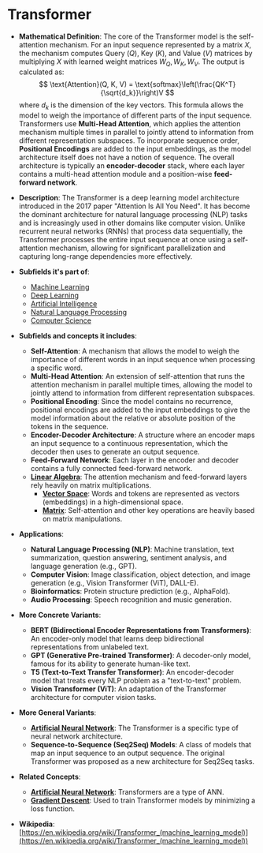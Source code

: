 # Transformer

- **Mathematical Definition**: The core of the Transformer model is the self-attention mechanism. For an input sequence represented by a matrix $X$, the mechanism computes Query ($Q$), Key ($K$), and Value ($V$) matrices by multiplying $X$ with learned weight matrices $W_Q, W_K, W_V$. The output is calculated as:
$$ \text{Attention}(Q, K, V) = \text{softmax}\left(\frac{QK^T}{\sqrt{d_k}}\right)V $$
  where $d_k$ is the dimension of the key vectors. This formula allows the model to weigh the importance of different parts of the input sequence. Transformers use **Multi-Head Attention**, which applies the attention mechanism multiple times in parallel to jointly attend to information from different representation subspaces. To incorporate sequence order, **Positional Encodings** are added to the input embeddings, as the model architecture itself does not have a notion of sequence. The overall architecture is typically an **encoder-decoder** stack, where each layer contains a multi-head attention module and a position-wise **feed-forward network**.

- **Description**: The Transformer is a deep learning model architecture introduced in the 2017 paper "Attention Is All You Need". It has become the dominant architecture for natural language processing (NLP) tasks and is increasingly used in other domains like computer vision. Unlike recurrent neural networks (RNNs) that process data sequentially, the Transformer processes the entire input sequence at once using a self-attention mechanism, allowing for significant parallelization and capturing long-range dependencies more effectively.

- **Subfields it's part of**:
    - [Machine Learning](https://en.wikipedia.org/wiki/Machine_learning)
    - [Deep Learning](https://en.wikipedia.org/wiki/Deep_learning)
    - [Artificial Intelligence](https://en.wikipedia.org/wiki/Artificial_intelligence)
    - [Natural Language Processing](https://en.wikipedia.org/wiki/Natural_language_processing)
    - [Computer Science](https://en.wikipedia.org/wiki/Computer_science)

- **Subfields and concepts it includes**:
    - **Self-Attention**: A mechanism that allows the model to weigh the importance of different words in an input sequence when processing a specific word.
    - **Multi-Head Attention**: An extension of self-attention that runs the attention mechanism in parallel multiple times, allowing the model to jointly attend to information from different representation subspaces.
    - **Positional Encoding**: Since the model contains no recurrence, positional encodings are added to the input embeddings to give the model information about the relative or absolute position of the tokens in the sequence.
    - **Encoder-Decoder Architecture**: A structure where an encoder maps an input sequence to a continuous representation, which the decoder then uses to generate an output sequence.
    - **Feed-Forward Network**: Each layer in the encoder and decoder contains a fully connected feed-forward network.
    - **[Linear Algebra](../../pure_mathematics/linear_algebra/)**: The attention mechanism and feed-forward layers rely heavily on matrix multiplications.
        - **[Vector Space](../../pure_mathematics/linear_algebra/vector_space.md)**: Words and tokens are represented as vectors (embeddings) in a high-dimensional space.
        - **[Matrix](../../pure_mathematics/linear_algebra/matrix.md)**: Self-attention and other key operations are heavily based on matrix manipulations.

- **Applications**:
    - **Natural Language Processing (NLP)**: Machine translation, text summarization, question answering, sentiment analysis, and language generation (e.g., GPT).
    - **Computer Vision**: Image classification, object detection, and image generation (e.g., Vision Transformer (ViT), DALL-E).
    - **Bioinformatics**: Protein structure prediction (e.g., AlphaFold).
    - **Audio Processing**: Speech recognition and music generation.

- **More Concrete Variants**:
    - **BERT (Bidirectional Encoder Representations from Transformers)**: An encoder-only model that learns deep bidirectional representations from unlabeled text.
    - **GPT (Generative Pre-trained Transformer)**: A decoder-only model, famous for its ability to generate human-like text.
    - **T5 (Text-to-Text Transfer Transformer)**: An encoder-decoder model that treats every NLP problem as a "text-to-text" problem.
    - **Vision Transformer (ViT)**: An adaptation of the Transformer architecture for computer vision tasks.

- **More General Variants**:
    - **[Artificial Neural Network](./artificial_neural_network.md)**: The Transformer is a specific type of neural network architecture.
    - **Sequence-to-Sequence (Seq2Seq) Models**: A class of models that map an input sequence to an output sequence. The original Transformer was proposed as a new architecture for Seq2Seq tasks.

- **Related Concepts**:
    - **[Artificial Neural Network](./artificial_neural_network.md)**: Transformers are a type of ANN.
    - **[Gradient Descent](./gradient_descent.md)**: Used to train Transformer models by minimizing a loss function.

- **Wikipedia**: [https://en.wikipedia.org/wiki/Transformer_(machine_learning_model)](https://en.wikipedia.org/wiki/Transformer_(machine_learning_model))
